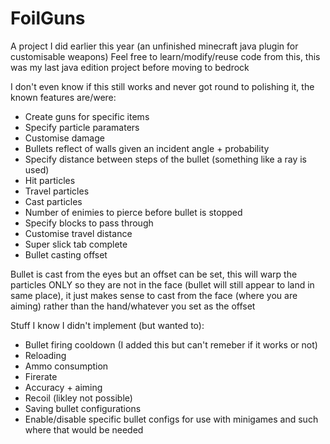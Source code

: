 # FoilGuns
A project I did earlier this year (an unfinished minecraft java plugin for customisable weapons)
Feel free to learn/modify/reuse code from this, this was my last java edition project before moving to bedrock

I don't even know if this still works and never got round to polishing it, the known features are/were:
- Create guns for specific items
- Specify particle paramaters
- Customise damage
- Bullets reflect of walls given an incident angle + probability
- Specify distance between steps of the bullet (something like a ray is used)
- Hit particles
- Travel particles
- Cast particles
- Number of enimies to pierce before bullet is stopped
- Specify blocks to pass through
- Customise travel distance
- Super slick tab complete
- Bullet casting offset

Bullet is cast from the eyes but an offset can be set, this will warp the particles ONLY so they are not in the face (bullet will still appear to land in same place), it just makes sense to cast from the face (where you are aiming) rather than the hand/whatever you set as the offset

Stuff I know I didn't implement (but wanted to):
- Bullet firing cooldown (I added this but can't remeber if it works or not)
- Reloading
- Ammo consumption
- Firerate
- Accuracy + aiming
- Recoil (likley not possible)
- Saving bullet configurations
- Enable/disable specific bullet configs for use with minigames and such where that would be needed
